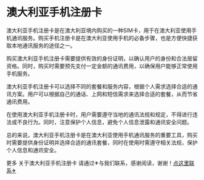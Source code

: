 # 澳大利亚手机注册卡

澳大利亚手机注册卡是在澳大利亚境内购买的一种SIM卡，用于在澳大利亚使用手机通讯服务。购买手机注册卡是在澳大利亚使用手机的必备步骤，也是方便快捷获取本地通讯服务的途径之一。

购买澳大利亚手机注册卡需要提供有效的身份证明，以确认用户的身份和合法居留资格。同时，购买时需要预先支付一定金额的通讯费用，以确保用户能够正常使用手机服务。

澳大利亚手机注册卡可以选择不同的套餐和服务内容，根据个人需求选择合适的通讯方案。用户可以根据自己的通话、上网和短信需求来选择合适的套餐，从而节省通讯费用。

在使用澳大利亚手机注册卡时，用户需要遵守当地的通讯法规和规定，不得进行违法或不良行为。同时，注意保护个人信息，避免个人信息泄露和通讯安全问题。

总的来说，澳大利亚手机注册卡是在澳大利亚使用手机通讯服务的重要工具，购买时需要提供身份证明并选择合适的通讯套餐，同时在使用时需遵守相关法规，保护个人信息和通讯安全。

更多 关于澳大利亚手机注册卡 请通过✈与我们联系，感谢阅读，谢谢！[点这里联系✈](https://ss.k02.cc)